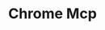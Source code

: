 ---
created: '2025-09-16T15:05:15.650518'
modified: '2025-09-17T17:33:23.124442'
ship_factor: 5
subtype: mcp-servers
tags: []
title: Chrome Mcp
type: tool
version: 1
---